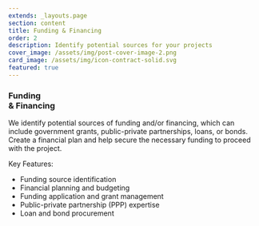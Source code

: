 ```yaml
---
extends: _layouts.page
section: content
title: Funding & Financing
order: 2
description: Identify potential sources for your projects
cover_image: /assets/img/post-cover-image-2.png
card_image: /assets/img/icon-contract-solid.svg
featured: true
---
```


### Funding<br/>& Financing

We identify potential sources of funding and/or financing, which can include government grants, public-private partnerships, loans, or bonds. Create a financial plan and help secure the necessary funding to proceed with the project.

Key Features:

- Funding source identification
- Financial planning and budgeting
- Funding application and grant management
- Public-private partnership (PPP) expertise
- Loan and bond procurement